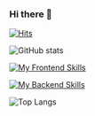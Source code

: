 ### Hi there 👋

<!--
**ruslan-moiseyenko/ruslan-moiseyenko** is a ✨ _special_ ✨ repository because its `README.md` (this file) appears on your GitHub profile.

Here are some ideas to get you started:

- 🔭 I’m currently working on ...
- 🌱 I’m currently learning ...
- 👯 I’m looking to collaborate on ...
- 🤔 I’m looking for help with ...
- 💬 Ask me about ...
- 📫 How to reach me: ...
- 😄 Pronouns: ...
- ⚡ Fun fact: ...
-->

[![Hits](https://u8views.com/api/v1/github/profiles/63663261/views/day-week-month-total-count.svg)](https://u8views.com/github/ruslan-moiseyenko)

![GitHub stats](https://github-readme-stats.vercel.app/api?username=anuraghazra&show_icons=true&theme=tokyonight)

[![My Frontend Skills](https://skillicons.dev/icons?i=html,css,sass,js,ts,react,nextjs,materialui,redux)](https://skillicons.dev)

[![My Backend Skills](https://skillicons.dev/icons?i=nodejs,nestjs,express,mongodb,mysql,postgres)](https://skillicons.dev)

![Top Langs](https://github-readme-stats.vercel.app/api/top-langs/?username=ruslan-moiseyenko&size_weight=0.5&count_weight=0.5&theme=tokyonight)
